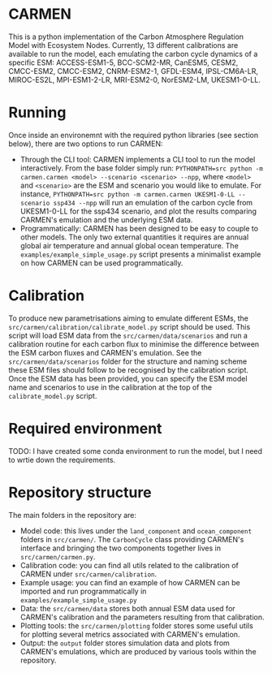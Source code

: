 # CARMEN

  

This is a python implementation of the Carbon Atmosphere Regulation Model with Ecosystem Nodes. Currently, 13 different calibrations are available to run the model, each emulating the carbon cycle dynamics of a specific ESM: ACCESS-ESM1-5, BCC-SCM2-MR, CanESM5, CESM2, CMCC-ESM2, CMCC-ESM2, CNRM-ESM2-1, GFDL-ESM4, IPSL-CM6A-LR, MIROC-ES2L, MPI-ESM1-2-LR, MRI-ESM2-0, NorESM2-LM, UKESM1-0-LL.

  
  

# Running

  

Once inside an environemnt with the required python libraries (see section below), there are two options to run CARMEN:

  

- Through the CLI tool: CARMEN implements a CLI tool to run the model interactively. From the base folder simply run: `PYTHONPATH=src python -m carmen.carmen <model> --scenario <scenario> --npp`, where `<model>` and `<scenario>` are the ESM and scenario you would like to emulate. For instance, `PYTHONPATH=src python -m carmen.carmen UKESM1-0-LL --scenario ssp434 --npp` will run an emulation of the carbon cycle from UKESM1-0-LL for the ssp434 scenario, and plot the results comparing CARMEN's emulation and the underlying ESM data.
- Programmatically: CARMEN has been designed to be easy to couple to other models. The only two external quantities it requires are annual global air temperature and annual global ocean temperature. The `examples/example_simple_usage.py` script presents a minimalist example on how CARMEN can be used programmatically. 

# Calibration

To produce new parametrisations aiming to emulate different ESMs, the `src/carmen/calibration/calibrate_model.py` script should be used. This script will load ESM data from the `src/carmen/data/scenarios` and run a calibration routine for each carbon flux to minimise the difference between the ESM carbon fluxes and CARMEN's emulation. See the `src/carmen/data/scenarios` folder for the structure and naming scheme these ESM files should follow to be recognised by the calibration script. Once the ESM data has been provided, you can specify the ESM model name and scenarios to use in the calibration at the top of the `calibrate_model.py` script.
  

# Required environment
TODO: I have created some conda environment to run the model, but I need to wrtie down the requirements. 
  

# Repository structure

The main folders in the repository are:

- Model code: this lives under the `land_component` and `ocean_component` folders in `src/carmen/`. The `CarbonCycle` class providing CARMEN's interface and bringing the two components together lives in `src/carmen/carmen.py`.
- Calibration code: you can find all utils related to the calibration of CARMEN under `src/carmen/calibration`. 
- Example usage: you can find an example of how CARMEN can be imported and run programmatically in `examples/example_simple_usage.py`
- Data: the `src/carmen/data` stores both annual ESM data used for CARMEN's calibration and the parameters resulting from that calibration.
- Plotting tools: the `src/carmen/plotting` folder stores some useful utils for plotting several metrics associated with CARMEN's emulation.
- Output: the `output` folder stores simulation data and plots from CARMEN's emulations, which are produced by various tools within the repository.
